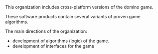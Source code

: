 This organization includes cross-platform versions of the domino game.

These software products contain several variants of proven game algorithms.

The main directions of the organization:
* development of algorithms (logic) of the game.
* development of interfaces for the game
